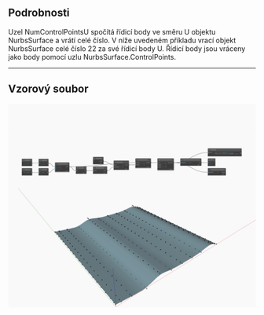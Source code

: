 ## Podrobnosti
Uzel NumControlPointsU spočítá řídicí body ve směru U objektu NurbsSurface a vrátí celé číslo. V níže uvedeném příkladu vrací objekt NurbsSurface celé číslo 22 za své řídicí body U. Řídicí body jsou vráceny jako body pomocí uzlu NurbsSurface.ControlPoints.
___
## Vzorový soubor

![NumControlPointsU](./Autodesk.DesignScript.Geometry.NurbsSurface.NumControlPointsU_img.jpg)

